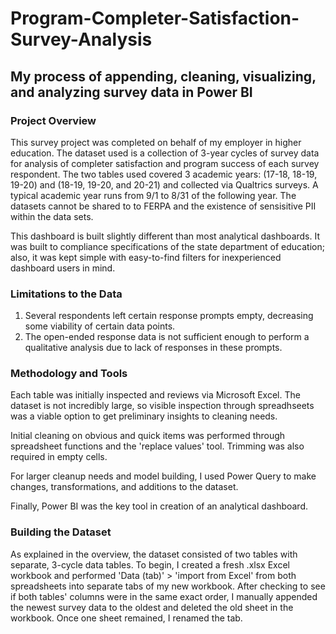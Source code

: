 # Program-Completer-Satisfaction-Survey-Analysis
## My process of appending, cleaning, visualizing, and analyzing survey data in Power BI

### Project Overview

This survey project was completed on behalf of my employer in higher education. The dataset used is a collection of 3-year cycles of survey data for analysis of completer satisfaction and program success of each survey respondent. The two tables used covered 3 academic years: (17-18, 18-19, 19-20) and (18-19, 19-20, and 20-21) and collected via Qualtrics surveys. A typical academic year runs from 9/1 to 8/31 of the following year. The datasets cannot be shared to to FERPA and the existence of sensisitive PII within the data sets.

This dashboard is built slightly different than most analytical dashboards. It was built to compliance specifications of the state department of education; also, it was kept simple with easy-to-find filters for inexperienced dashboard users in mind.

### Limitations to the Data

1. Several respondents left certain response prompts empty, decreasing some viability of certain data points.
2. The open-ended response data is not sufficient enough to perform a qualitative analysis due to lack of responses in these prompts.

### Methodology and Tools

Each table was initially inspected and reviews via Microsoft Excel. The dataset is not incredibly large, so visible inspection through spreadhseets was a viable option to get preliminary insights to cleaning needs.

Initial cleaning on obvious and quick items was performed through spreadsheet functions and the 'replace values' tool. Trimming was also required in empty cells.

For larger cleanup needs and model building, I used Power Query to make changes, transformations, and additions to the dataset.

Finally, Power BI was the key tool in creation of an analytical dashboard.

### Building the Dataset

As explained in the overview, the dataset consisted of two tables with separate, 3-cycle data tables. To begin, I created a fresh .xlsx Excel workbook and performed 'Data (tab)' > 'import from Excel' from both spreadsheets into separate tabs of my new workbook. After checking to see if both tables' columns were in the same exact order, I manually appended the newest survey data to the oldest and deleted the old sheet in the workbook. Once one sheet remained, I renamed the tab.


